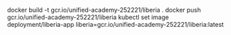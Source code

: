 

docker build -t gcr.io/unified-academy-252221/liberia .
docker push gcr.io/unified-academy-252221/liberia
kubectl set image deployment/liberia-app liberia=gcr.io/unified-academy-252221/liberia:latest 


